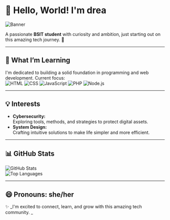# 👋 Hello, World! I'm drea  

![Banner](https://your-repo-link/banner.png)  
<!-- Replace 'https://your-repo-link/banner.png' with the actual link to your banner image -->


A passionate **BSIT student** with curiosity and ambition, just starting out on this amazing tech journey. 🌟  

---

## 🌱 What I’m Learning  
I'm dedicated to building a solid foundation in programming and web development. Current focus:  
![HTML](https://img.shields.io/badge/HTML-E34F26?style=for-the-badge&logo=html5&logoColor=white) 
![CSS](https://img.shields.io/badge/CSS-1572B6?style=for-the-badge&logo=css3&logoColor=white) 
![JavaScript](https://img.shields.io/badge/JavaScript-F7DF1E?style=for-the-badge&logo=javascript&logoColor=black) 
![PHP](https://img.shields.io/badge/PHP-777BB4?style=for-the-badge&logo=php&logoColor=white) 
![Node.js](https://img.shields.io/badge/Node.js-339933?style=for-the-badge&logo=nodedotjs&logoColor=white)  

---

## 💡 Interests  
- **Cybersecurity:**  
  Exploring tools, methods, and strategies to protect digital assets.  
- **System Design:**  
  Crafting intuitive solutions to make life simpler and more efficient.  

---

## 📊 GitHub Stats  
![GitHub Stats](https://github-readme-stats.vercel.app/api?username=android-tea&show_icons=true&theme=tokyonight)  
![Top Languages](https://github-readme-stats.vercel.app/api/top-langs/?username=android-tea&layout=compact&theme=tokyonight)  

---

## 😄 Pronouns: she/her  

✨ _I'm excited to connect, learn, and grow with this amazing tech community. _
